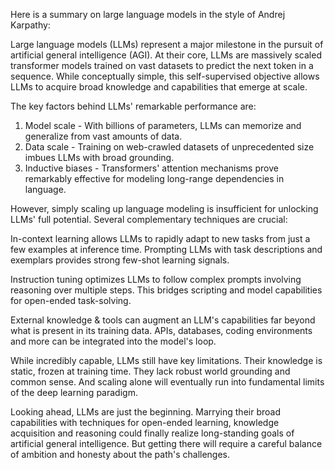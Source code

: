 Here is a summary on large language models in the style of Andrej Karpathy:

Large language models (LLMs) represent a major milestone in the pursuit of artificial general intelligence (AGI). At their core, LLMs are massively scaled transformer models trained on vast datasets to predict the next token in a sequence. While conceptually simple, this self-supervised objective allows LLMs to acquire broad knowledge and capabilities that emerge at scale.

The key factors behind LLMs' remarkable performance are:
1) Model scale - With billions of parameters, LLMs can memorize and generalize from vast amounts of data.
2) Data scale - Training on web-crawled datasets of unprecedented size imbues LLMs with broad grounding.
3) Inductive biases - Transformers' attention mechanisms prove remarkably effective for modeling long-range dependencies in language.

However, simply scaling up language modeling is insufficient for unlocking LLMs' full potential. Several complementary techniques are crucial:

In-context learning allows LLMs to rapidly adapt to new tasks from just a few examples at inference time. Prompting LLMs with task descriptions and exemplars provides strong few-shot learning signals.

Instruction tuning optimizes LLMs to follow complex prompts involving reasoning over multiple steps. This bridges scripting and model capabilities for open-ended task-solving.

External knowledge & tools can augment an LLM's capabilities far beyond what is present in its training data. APIs, databases, coding environments and more can be integrated into the model's loop.

While incredibly capable, LLMs still have key limitations. Their knowledge is static, frozen at training time. They lack robust world grounding and common sense. And scaling alone will eventually run into fundamental limits of the deep learning paradigm.

Looking ahead, LLMs are just the beginning. Marrying their broad capabilities with techniques for open-ended learning, knowledge acquisition and reasoning could finally realize long-standing goals of artificial general intelligence. But getting there will require a careful balance of ambition and honesty about the path's challenges.